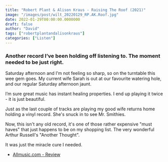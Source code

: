 ```yaml
---
title: "Robert Plant & Alison Kraus - Raising The Roof (2021)"
image: "/images/post/wilt_20220129_RP.AK.Roof.jpg"
date: 2022-01-29T00:00:00.0000000
draft: false
author: "David"
tags: ["robertplantandalisonkraus"]
categories: ["Listen"]
---
```

### Another record I’ve been holding off listening to. The moment needed to be just right.

 Saturday afternoon and I’m not feeling so sharp, so on the turntable this wee gem goes. My current wife Sarah is out at our favourite watering hole, and our regular Saturday afternoon jaunt.

 I’m sure great music has instant healing properties. I end up playing it twice - it is just beautiful.

 Just as the last couple of tracks are playing my good wife returns home holding a vinyl record. She's snuck in to see Mr. Smithies. 

 Now, this isn't any old record, it's one of those rather expensive "must haves" that just happens to be on my shopping list. The very wonderful Arthur Russell's "Another Thought".

 It was just the miracle cure I needed. 

-  [Allmusic.com - Review](https://www.allmusic.com/album/raise-the-roof-mw0003575140)